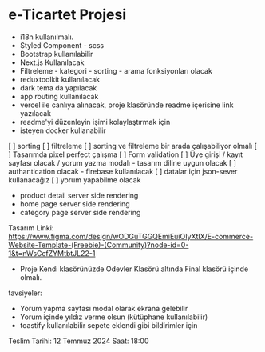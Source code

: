 # e-Ticartet Projesi

- i18n kullanılmalı.
- Styled Component - scss
- Bootstrap kullanılabilir
- Next.js Kullanılacak
- Filtreleme - kategori - sorting - arama fonksiyonları olacak
- reduxtoolkit kullanılacak
- dark tema da yapılacak
- app routing kullanılacak
- vercel ile canlıya alınacak, proje klasöründe readme içerisine link yazılacak
- readme'yi düzenleyin işimi kolaylaştırmak için
- isteyen docker kullanabilir

[ ] sorting
[ ] filtreleme
[ ] sorting ve filtreleme bir arada çalışabiliyor olmalı
[ ] Tasarımda pixel perfect çalışma
[ ] Form validation
[ ] Üye girişi / kayıt sayfası olacak / yorum yazma modalı - tasarım diline uygun olacak
[ ] authantication olacak - firebase kullanılacak
[ ] datalar için json-sever kullanacağız
[ ] yorum yapabilme olacak

- product detail server side rendering
- home page server side rendering
- category page server side rendering

Tasarım Linki: https://www.figma.com/design/wODGuTGGQEmiEuiOIyXtIX/E-commerce-Website-Template-(Freebie)-(Community)?node-id=0-1&t=nWsCcfZYMtbtJL22-1

- Proje Kendi klasörünüzde Odevler Klasörü altında Final klasörü içinde olmalı.

tavsiyeler:

- Yorum yapma sayfası modal olarak ekrana gelebilir
- Yorum içinde yıldız verme olsun (kütüphane kullanılabilir)
- toastify kullanılabilir sepete eklendi gibi bildirimler için

Teslim Tarihi: 12 Temmuz 2024 Saat: 18:00
